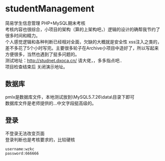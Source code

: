 # studentManagement
简易学生信息管理 PHP+MySQL期末考核<br>
考核内容也很综合，小项目的架构（算的上架构吧，）逻辑的设计的确帮我节约了很多时间和精力。<br>
个人感觉逻辑和各种判断已经相对全面，欠缺的大概就是安全性 xss注入之类的，<br>
差不多花了5个小时写完。主要很多轮子在Archive小项目中造好了，所以写起来方便很多，当然也遇到了挺多问题的。<br>
测试地址：http://studnet.dxoca.cn/ 
请大佬，，多多指点吧..
<br>
项目检查结束后 关闭演示地址。
## 数据库
pmlx是数据库文件，本地测试放到\MySQL5.7.26\data\目录下即可<br>
数据库文件是老师提供的...中文字段挺高级的。<br>
## 登录
不登录无法改变页面<br>
登录判断也是考核要求的，比较硬核<br>
```
username:wzkc
password:666666
```
